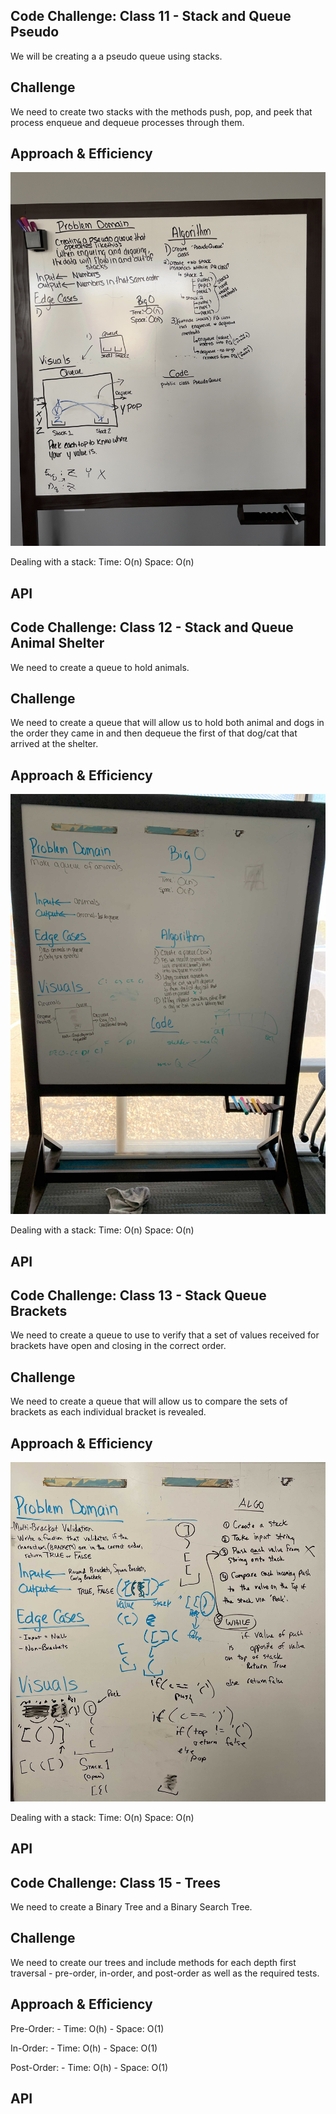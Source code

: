 ## Code Challenge:  Class 11 - Stack and Queue Pseudo

We will be creating a a pseudo queue using stacks.

## Challenge
We need to create two stacks with the methods push, pop, and peek that process enqueue and dequeue processes through them.

## Approach & Efficiency
![Stack Queue Psuedo Whiteboard](./stack-queue-pseudo/whiteboardImage.jpg)

Dealing with a stack:
Time:  O(n)
Space: O(n)


## API
<!-- Description of each method publicly available to your Linked List -->

## Code Challenge:  Class 12 - Stack and Queue Animal Shelter

We need to create a queue to hold animals.

## Challenge
We need to create a queue that will allow us to hold both animal and dogs in the order they came in and then dequeue the first of that dog/cat that arrived at the shelter.

## Approach & Efficiency
![Stack Queue Animal Shelter Whiteboard](./Stack-Queue-Animal-Shelter/StackQueueAnimalShelter.jpg)

Dealing with a stack:
Time:  O(n)
Space: O(n)


## API
<!-- Description of each method publicly available to your Linked List -->

## Code Challenge:  Class 13 - Stack Queue Brackets

We need to create a queue to use to verify that a set of values received for brackets have open and closing in the correct order.

## Challenge
We need to create a queue that will allow us to compare the sets of brackets as each individual bracket is revealed.

## Approach & Efficiency
![Stack Queue Brackets Whiteboard](./stack-queue-brackets/stack-queue-brackets.jpg)

Dealing with a stack:
Time:  O(n)
Space: O(n)


## API
<!-- Description of each method publicly available to your Linked List -->


## Code Challenge:  Class 15 - Trees
We need to create a Binary Tree and a Binary Search Tree.

## Challenge
We need to create our trees and include methods for each depth first traversal - pre-order, in-order, and post-order as well as the required tests.

## Approach & Efficiency

Pre-Order:
	- Time: O(h)
	- Space: O(1)

In-Order:
	- Time: O(h)
	- Space: O(1)

Post-Order:
	- Time: O(h)
	- Space: O(1)


## API
<!-- Description of each method publicly available to your Linked List -->
